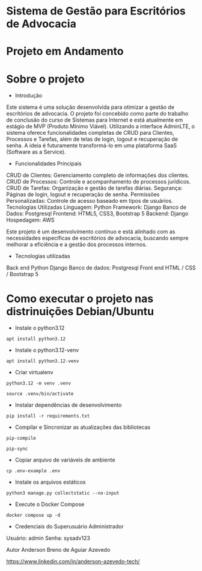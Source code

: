 # Sistema de Gestão para Escritórios de Advocacia

# Projeto em Andamento

# Sobre o projeto

- Introdução
  
Este sistema é uma solução desenvolvida para otimizar a gestão de escritórios de advocacia. O projeto foi concebido como parte do trabalho de conclusão do curso de Sistemas para Internet e está atualmente em estágio de MVP (Produto Mínimo Viável). Utilizando a interface AdminLTE, o sistema oferece funcionalidades completas de CRUD para Clientes, Processos e Tarefas, além de telas de login, logout e recuperação de senha. A ideia é futuramente transformá-lo em uma plataforma SaaS (Software as a Service).

- Funcionalidades Principais
  
CRUD de Clientes: Gerenciamento completo de informações dos clientes.
CRUD de Processos: Controle e acompanhamento de processos jurídicos.
CRUD de Tarefas: Organização e gestão de tarefas diárias.
Segurança: Páginas de login, logout e recuperação de senha.
Permissões Personalizadas: Controle de acesso baseado em tipos de usuários.
Tecnologias Utilizadas
Linguagem: Python
Framework: Django
Banco de Dados: Postgresql
Frontend: HTML5, CSS3, Bootstrap 5
Backend: Django
Hospedagem: AWS

Este projeto é um desenvolvimento contínuo e está alinhado com as necessidades específicas de escritórios de advocacia, buscando sempre melhorar a eficiência e a gestão dos processos internos. 


- Tecnologias utilizadas

Back end
Python
Django
Banco de dados: Postgresql
Front end
HTML / CSS /
Bootstrap 5

# Como executar o projeto nas distrinuições Debian/Ubuntu

* Instale o python3.12
```
apt install python3.12
```
* Instale o python3.12-venv
```
apt install python3.12-venv
```
* Criar virtualenv
```
python3.12 -m venv .venv
```
```
source .venv/bin/activate
```
* Instalar dependências de desenvolvimento
```
pip install -r requirements.txt
```
* Compilar e Sincronizar as atualizações das bibliotecas
```
pip-compile
```
```
pip-sync
```
* Copiar arquivo de variáveis de ambiente
```
cp .env-example .env
```
* Instale os arquivos estáticos
```
python3 manage.py collectstatic --no-input
```
* Execute o Docker Compose
```
docker compose up -d
```
* Credenciais do Superusuário Administrador

Usuário: admin
Senha: sysadv123

Autor
Anderson Breno de Aguiar Azevedo

https://www.linkedin.com/in/anderson-azevedo-tech/
